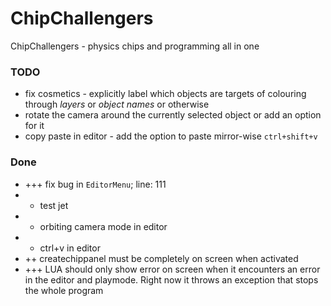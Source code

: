 # ChipChallengers
ChipChallengers - physics chips and programming all in one

### TODO
- fix cosmetics - explicitly label which objects are targets of colouring through *layers* or *object names* or otherwise
- rotate the camera around the currently selected object or add an option for it
- copy paste in editor - add the option to paste mirror-wise `ctrl+shift+v`

### Done
- +++ fix bug in `EditorMenu`; line: 111
- + test jet 
- + orbiting camera mode in editor
- + ctrl+v in editor
- ++ createchippanel must be completely on screen when activated
- +++ LUA should only show error on screen when it encounters an error in the editor and playmode. Right now it throws an exception that stops the whole program
